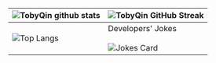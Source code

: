 | ![TobyQin github stats](https://github-readme-stats.vercel.app/api?username=tobyqin&show_icons=true&theme=react) | ![TobyQin GitHub Streak](https://github-readme-streak-stats.herokuapp.com/?user=tobyqin&theme=react) |
| --- | --- |
| ![Top Langs](https://github-readme-stats.vercel.app/api/top-langs/?username=tobyqin&layout=compact&langs_count=8&card_width=465&theme=react) |Developers' Jokes<br/><br/> ![Jokes Card](https://readme-jokes.vercel.app/api?theme=react) |


